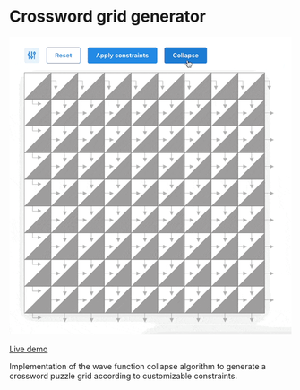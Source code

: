 # Crossword grid generator

![Demo](demo.gif)

[Live demo](https://crossword-generator.netlify.app/)

Implementation of the wave function collapse algorithm to generate a crossword puzzle grid according to customizable constraints.